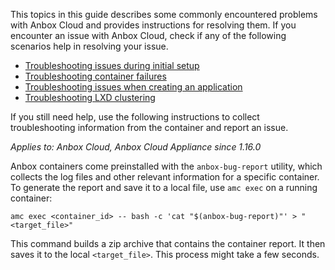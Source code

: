 This topics in this guide describes some commonly encountered problems with Anbox Cloud and provides instructions for resolving them. If you encounter an issue with Anbox Cloud, check if any of the following scenarios help in resolving your issue.

* [Troubleshooting issues during initial setup](tbd)
* [Troubleshooting container failures](tbd)
* [Troubleshooting issues when creating an application](tbd)
* [Troubleshooting LXD clustering](tbd)

If you still need help, use the following instructions to collect troubleshooting information from the container and report an issue.

*Applies to: Anbox Cloud, Anbox Cloud Appliance since 1.16.0*

Anbox containers come preinstalled with the `anbox-bug-report` utility, which
collects the log files and other relevant information for a specific container.
To generate the report and save it to a local file, use `amc exec` on a running
container:

```
amc exec <container_id> -- bash -c 'cat "$(anbox-bug-report)"' > "<target_file>"
```

This command builds a zip archive that contains the container report. It then
saves it to the local `<target_file>`. This process might take a few seconds.